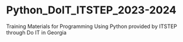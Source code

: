 # Python_DoIT_ITSTEP_2023-2024
Training Materials for Programming Using Python provided by ITSTEP through Do IT in Georgia

